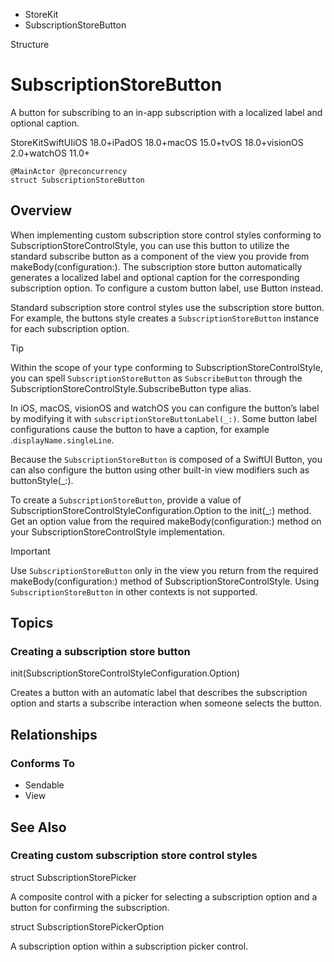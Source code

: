 

- StoreKit
-  SubscriptionStoreButton 

Structure

# SubscriptionStoreButton

A button for subscribing to an in-app subscription with a localized label and optional caption.

StoreKitSwiftUIiOS 18.0+iPadOS 18.0+macOS 15.0+tvOS 18.0+visionOS 2.0+watchOS 11.0+

``` source
@MainActor @preconcurrency
struct SubscriptionStoreButton
```

## Overview

When implementing custom subscription store control styles conforming to SubscriptionStoreControlStyle, you can use this button to utilize the standard subscribe button as a component of the view you provide from makeBody(configuration:). The subscription store button automatically generates a localized label and optional caption for the corresponding subscription option. To configure a custom button label, use Button instead.

Standard subscription store control styles use the subscription store button. For example, the buttons style creates a `SubscriptionStoreButton` instance for each subscription option.

Tip

Within the scope of your type conforming to SubscriptionStoreControlStyle, you can spell `SubscriptionStoreButton` as `SubscribeButton` through the SubscriptionStoreControlStyle.SubscribeButton type alias.

In iOS, macOS, visionOS and watchOS you can configure the button’s label by modifying it with `subscriptionStoreButtonLabel(_:)`. Some button label configurations cause the button to have a caption, for example .`displayName.singleLine`.

Because the `SubscriptionStoreButton` is composed of a SwiftUI Button, you can also configure the button using other built-in view modifiers such as buttonStyle(_:).

To create a `SubscriptionStoreButton`, provide a value of SubscriptionStoreControlStyleConfiguration.Option to the init(_:) method. Get an option value from the required makeBody(configuration:) method on your SubscriptionStoreControlStyle implementation.

Important

Use `SubscriptionStoreButton` only in the view you return from the required makeBody(configuration:) method of SubscriptionStoreControlStyle. Using `SubscriptionStoreButton` in other contexts is not supported.

## Topics

### Creating a subscription store button

init(SubscriptionStoreControlStyleConfiguration.Option)

Creates a button with an automatic label that describes the subscription option and starts a subscribe interaction when someone selects the button.

## Relationships

### Conforms To

- Sendable
- View

## See Also

### Creating custom subscription store control styles

struct SubscriptionStorePicker

A composite control with a picker for selecting a subscription option and a button for confirming the subscription.

struct SubscriptionStorePickerOption

A subscription option within a subscription picker control.

